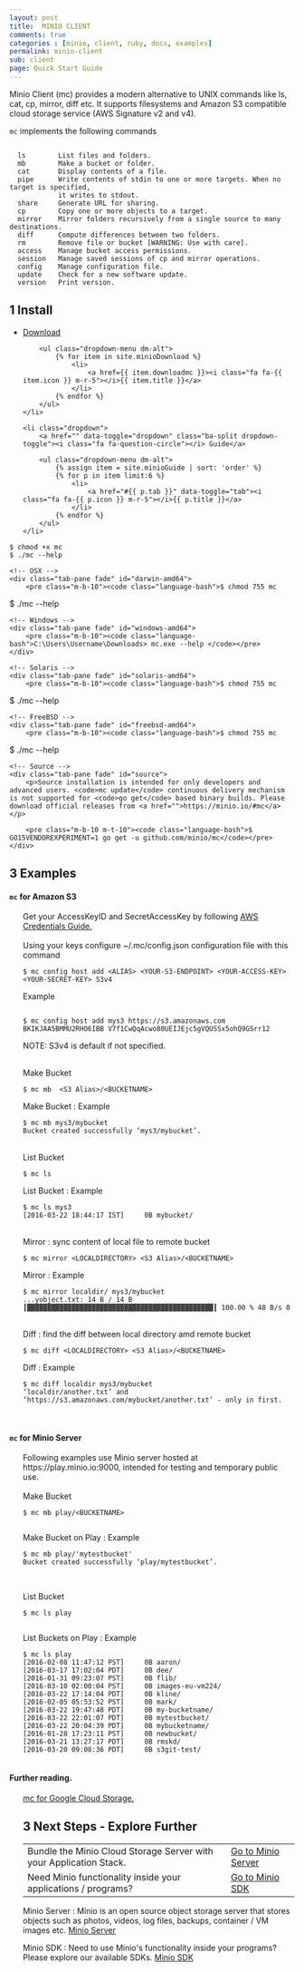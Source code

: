 ```yaml
---
layout: post
title:  MINIO CLIENT
comments: true
categories : [minio, client, ruby, docs, examples]
permalink: minio-client
sub: client
page: Quick Start Guide
---
```


Minio Client (mc) provides a modern alternative to UNIX commands like ls, cat, cp, mirror, diff etc. It supports filesystems and Amazon S3 compatible cloud storage service (AWS Signature v2 and v4).

`mc` implements the following commands

<pre class="m-b-10"><code class="language-bash">
  ls        List files and folders.
  mb        Make a bucket or folder.
  cat       Display contents of a file.
  pipe      Write contents of stdin to one or more targets. When no target is specified,
            it writes to stdout.
  share     Generate URL for sharing.
  cp        Copy one or more objects to a target.
  mirror    Mirror folders recursively from a single source to many destinations.
  diff      Compute differences between two folders.
  rm        Remove file or bucket [WARNING: Use with care].
  access    Manage bucket access permissions.
  session   Manage saved sessions of cp and mirror operations.
  config    Manage configuration file.
  update    Check for a new software update.
  version   Print version.
</code></pre>

## <span>1</span> Install

<ul class="list-unstyled list-inline btn-action">
    <li class="dropdown">
        <a href="" data-toggle="dropdown" class="ba-split dropdown-toggle"><i class="fa fa-download m-r-5"></i>Download</a>

        <ul class="dropdown-menu dm-alt">
            {% for item in site.minioDownload %}
                <li>
                    <a href={{ item.downloadmc }}><i class="fa fa-{{ item.icon }} m-r-5"></i>{{ item.title }}</a>
                </li>
            {% endfor %}
        </ul>
    </li>

    <li class="dropdown">
        <a href="" data-toggle="dropdown" class="ba-split dropdown-toggle"><i class="fa fa-question-circle"></i> Guide</a>

        <ul class="dropdown-menu dm-alt">
            {% assign item = site.minioGuide | sort: 'order' %}
            {% for p in item limit:6 %}
                <li>
                    <a href="#{{ p.tab }}" data-toggle="tab"><i class="fa fa-{{ p.icon }} m-r-5"></i>{{ p.title }}</a>
                </li>
            {% endfor %}
        </ul>
    </li>
</ul>

<div class="tab-content">
    <!-- GNU/Linux -->
    <div class="tab-pane fade" id="linux-amd64">
        <pre class="m-b-10"><code class="language-bash">$ chmod +x mc
$ ./mc --help</code></pre>
    </div>

    <!-- OSX -->
    <div class="tab-pane fade" id="darwin-amd64">
        <pre class="m-b-10"><code class="language-bash">$ chmod 755 mc
$ ./mc --help</code></pre>
    </div>

    <!-- Windows -->
    <div class="tab-pane fade" id="windows-amd64">
        <pre class="m-b-10"><code class="language-bash">C:\Users\Username\Downloads> mc.exe --help </code></pre>
    </div>

    <!-- Solaris -->
    <div class="tab-pane fade" id="solaris-amd64">
        <pre class="m-b-10"><code class="language-bash">$ chmod 755 mc
$ ./mc --help</code></pre>
    </div>

    <!-- FreeBSD -->
    <div class="tab-pane fade" id="freebsd-amd64">
        <pre class="m-b-10"><code class="language-bash">$ chmod 755 mc
$ ./mc --help</code></pre>
    </div>

    <!-- Source -->
    <div class="tab-pane fade" id="source">
        <p>Source installation is intended for only developers and advanced users. <code>mc update</code> continuous delivery mechanism is not supported for <code>go get</code> based binary builds. Please download official releases from <a href="">https://minio.io/#mc</a></p>

        <pre class="m-b-10 m-t-10"><code class="language-bash">$ GO15VENDOREXPERIMENT=1 go get -u github.com/minio/mc</code></pre>
    </div>
</div>

## <span>3</span> Examples

#### `mc` for Amazon S3

<ul style="list-style: none;">
 <li> <i class="fa fa-caret-right"></i> Get your AccessKeyID and SecretAccessKey by following <a href="http://docs.aws.amazon.com/AWSSimpleQueueService/latest/SQSGettingStartedGuide/AWSCredentials.html">AWS Credentials  Guide.</a> </li>
 <br>
<li> <i class="fa fa-caret-right"></i> Using your keys configure ~/.mc/config.json configuration file with this command
<pre class="m-b-10"><code class="language-bash">$ mc config host add &lt;ALIAS&gt; &lt;YOUR-S3-ENDPOINT&gt; &lt;YOUR-ACCESS-KEY&gt; &lt;YOUR-SECRET-KEY&gt; S3v4
</code></pre>
</li>
<li> <i class="fa fa-caret-right"></i> Example

<pre class="code-toolbar m-b-10"><code class="language-bash">
$ mc config host add mys3 https://s3.amazonaws.com BKIKJAA5BMMU2RHO6IBB V7f1CwQqAcwo80UEIJEjc5gVQUSSx5ohQ9GSrr12</code></pre>
NOTE: S3v4 is default if not specified.
</li>

<br>
<li><i class="fa fa-caret-right"></i> Make Bucket
<pre class="m-b-10"><code class="language-bash">$ mc mb  &lt;S3 Alias&gt;/&lt;BUCKETNAME&gt;
</code></pre>

</li>
<li><i class="fa fa-caret-right"></i> Make Bucket : Example
<pre class="code-toolbar m-b-10"><code class="language-bash">$ mc mb mys3/mybucket
Bucket created successfully ‘mys3/mybucket’.
</code></pre>
</li>
<br>

<li><i class="fa fa-caret-right"></i> List Bucket
<pre class="m-b-10"><code class="language-bash">$ mc ls <S3 Alias></code></pre>

</li>
<li><i class="fa fa-caret-right"></i> List Bucket : Example
<pre class="code-toolbar m-b-10"><code class="language-bash">$ mc ls mys3
[2016-03-22 18:44:17 IST]     0B mybucket/
</code></pre>
</li>
<br>

<li><i class="fa fa-caret-right"></i> Mirror : sync content of local file to remote bucket

<pre class="m-b-10"><code class="language-bash">$ mc mirror &lt;LOCALDIRECTORY&gt; &lt;S3 Alias&gt;/&lt;BUCKETNAME&gt;
</code></pre>

</li>
<li><i class="fa fa-caret-right"></i> Mirror : Example
<pre class="code-toolbar m-b-10"><code class="language-bash">$ mc mirror localdir/ mys3/mybucket
...yobject.txt: 14 B / 14 B ┃▓▓▓▓▓▓▓▓▓▓▓▓▓▓▓▓▓▓▓▓▓▓▓▓▓▓▓▓▓▓▓▓▓▓▓▓▓▓▓▓▓▓▓▓▓▓┃ 100.00 % 48 B/s 0
</code></pre>
</li>
<br>

<li><i class="fa fa-caret-right"></i> Diff : find the diff between local directory amd remote bucket
<pre class="m-b-10"><code class="language-bash">$ mc diff &lt;LOCALDIRECTORY&gt; &lt;S3 Alias&gt;/&lt;BUCKETNAME&gt;
</code></pre>

</li>
<li><i class="fa fa-caret-right"></i> Diff : Example
<pre class="code-toolbar m-b-10"><code class="language-bash">$ mc diff localdir mys3/mybucket
‘localdir/another.txt’ and ‘https://s3.amazonaws.com/mybucket/another.txt’ - only in first.
</code></pre>
</li>
<br>

</ul>

#### `mc` for Minio Server
<ul style="list-style: none;">
 <li>Following examples use Minio server hosted at https://play.minio.io:9000, intended for testing and temporary public use.</li>
 <br>
  <li><i class="fa fa-caret-right"></i> Make Bucket
  <pre class="m-b-10"><code class="language-bash">$ mc mb play/&lt;BUCKETNAME&gt;
  </code></pre>
  </li>

  <li><i class="fa fa-caret-right"></i> Make Bucket on Play : Example
  <pre class="code-toolbar m-b-10"><code class="language-bash">$ mc mb play/'mytestbucket'
Bucket created successfully ‘play/mytestbucket’.
  </code></pre>
  </li>
  <br>

  <li><i class="fa fa-caret-right"></i>List Bucket
  <pre class="m-b-10"><code class="language-bash">$ mc ls play
  </code></pre>

  </li>

  <li><i class="fa fa-caret-right"></i> List Buckets on Play : Example
<pre class="code-toolbar m-b-10"><code class="language-bash">$ mc ls play
[2016-02-08 11:47:12 PST]     0B aaron/
[2016-03-17 17:02:04 PDT]     0B dee/
[2016-01-31 09:23:07 PST]     0B flib/
[2016-03-10 02:00:04 PST]     0B images-eu-vm224/
[2016-03-22 17:14:04 PDT]     0B kline/
[2016-02-05 05:53:52 PST]     0B mark/
[2016-03-22 19:47:48 PDT]     0B my-bucketname/
[2016-03-22 22:01:07 PDT]     0B mytestbucket/
[2016-03-22 20:04:39 PDT]     0B mybucketname/
[2016-01-28 17:23:11 PST]     0B newbucket/
[2016-03-21 13:27:17 PDT]     0B rmskd/
[2016-03-20 09:08:36 PDT]     0B s3git-test/
 </code></pre>
  </li>
</ul>

#### Further reading.
<ul style="list-style: none;">
 <li><i class="fa fa-caret-right"></i><a href="https://blog.minio.io/command-line-access-to-google-cloud-storage-35b5c6806aab#.a8rpex4lm"> mc for Google Cloud Storage.</a></li>

## <span>3</span> Next Steps - Explore Further

<table class="table table-bordered">
<tbody>
	<tr>
	 <td>Bundle the Minio Cloud Storage Server with your Application Stack. </td>
	 <td><a href="minio-server.html"> Go to Minio Server</a></td>
	</tr>
	<tr>
	 <td>Need Minio functionality inside your applications / programs? </td>
	 <td><a href="minio-sdk.html"> Go to Minio SDK</a></td>
	</tr>
</tbody>
</table>

 Minio Server : Minio is an open source object storage server that stores objects such as photos, videos, log files, backups, container / VM images etc. <a href="minio-server.html">Minio Server </a>

 Minio SDK : Need to use Minio's functionality inside your programs? Please explore our available SDKs. <a href="minio-sdk.html">Minio SDK </a>

